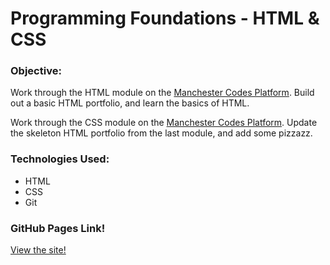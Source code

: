 # Programming Foundations - HTML & CSS

### Objective:
Work through the HTML module on the [Manchester Codes Platform](https://platform.manchestercodes.com/).
Build out a basic HTML portfolio, and learn the basics of HTML.

Work through the CSS module on the [Manchester Codes Platform](https://platform.manchestercodes.com/). Update the skeleton HTML portfolio from the last module, and add some pizzazz.

### Technologies Used:
* HTML
* CSS
* Git

### GitHub Pages Link!
[View the site!](https://invertostew.github.io/portfolio/)
